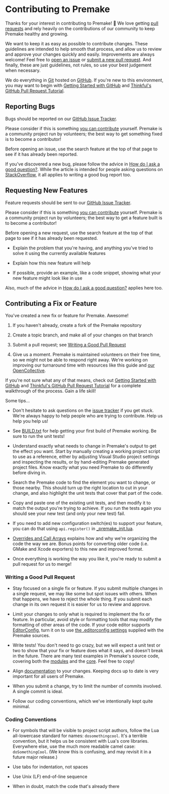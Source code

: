 # Contributing to Premake

Thanks for your interest in contributing to Premake! :tada: We love getting [pull requests](https://www.quora.com/GitHub-What-is-a-pull-request) and rely heavily on the contributions of our community to keep Premake healthy and growing.

We want to keep it as easy as possible to contribute changes. These guidelines are intended to help smooth that process, and allow us to review and approve your changes quickly and easily. Improvements are always welcome! Feel free to [open an issue][issue-tracker] or [submit a new pull request][submit-pr]. And finally, these are just guidelines, not rules, so use your best judgement when necessary.

We do everything in [Git][git] hosted on [GitHub][github]. If you're new to this environment, you may want to begin with [Getting Started with GitHub](gh-start) and [Thinkful's GitHub Pull Request Tutorial](thinkful).

## Reporting Bugs

Bugs should be reported on our [GitHub Issue Tracker][issue-tracker].

Please consider if this is something [you can contribute](#contributing-a-fix-or-feature) yourself. Premake is a community project run by volunteers; the best way to get something fixed is to become a contributor!

Before opening an issue, use the search feature at the top of that page to see if it has already been reported.

If you've discovered a new bug, please follow the advice in [How do I ask a good question?][how-to-ask]. While the article is intended for people asking questions on [StackOverflow](https://stackoverflow.com/), it all applies to writing a good bug report too.

## Requesting New Features

Feature requests should be sent to our [GitHub Issue Tracker][issue-tracker].

Please consider if this is something [you can contribute](#contributing-a-fix-or-feature) yourself. Premake is a community project run by volunteers; the best way to get a feature built is to become a contributor!

Before opening a new request, use the search feature at the top of that page to see if it has already been requested.

- Explain the problem that you're having, and anything you've tried to solve it using the currently available features

- Explain how this new feature will help

- If possible, provide an example, like a code snippet, showing what your new feature might look like in use

Also, much of the advice in [How do I ask a good question?][how-to-ask] applies here too.

## Contributing a Fix or Feature

You've created a new fix or feature for Premake. Awesome!

1. If you haven't already, create a fork of the Premake repository

2. Create a topic branch, and make all of your changes on that branch

3. Submit a pull request; see [Writing a Good Pull Request](#writing-a-good-pull-request)

4. Give us a moment. Premake is maintained volunteers on their free time, so we might not be able to respond right away. We're working on improving our turnaround time with resources like this guide and [our OpenCollective][collective].

If you're not sure what any of that means, check out [Getting Started with GitHub](gh-start) and [Thinkful's GitHub Pull Request Tutorial](thinkful) for a complete walkthrough of the process. Gain a life skill!

Some tips...

- Don't hesitate to ask questions on the [issue tracker](issue-tracker) if you get stuck. We're always happy to help people who are trying to contribute. Help us help you help us!

- See [BUILD.txt](https://github.com/premake/premake-core/blob/master/BUILD.txt) for help getting your first build of Premake working. Be sure to run the unit tests!

- Understand exactly what needs to change in Premake's output to get the effect you want. Start by manually creating a working project script to use as a reference, either by adjusting Visual Studio project settings and inspecting the results, or by hand-editing Premake generated project files. Know exactly what you need Premake to do differently before diving in.

- Search the Premake code to find the element you want to change, or those nearby. This should turn up the right location to cut in your change, and also highlight the unit tests that cover that part of the code.

- Copy and paste one of the existing unit tests, and then modify it to match the output you're trying to achieve. If you run the tests again you should see your new test (and only your new test) fail.

- If you need to add new configuration switch(es) to support your feature, you can do that using `api.register()` in [_premake_init.lua](https://github.com/premake/premake-core/blob/master/src/_premake_init.lua).

- [Overrides and Call Arrays](https://github.com/premake/premake-core/wiki/Overrides-and-Call-Arrays) explains how and why we're organizing the code the way we are. Bonus points for converting older code (i.e. GMake and Xcode exporters) to this new and improved format.

- Once everything is working the way you like it, you're ready to submit a pull request for us to merge!


### Writing a Good Pull Request

- Stay focused on a single fix or feature. If you submit multiple changes in a single request, we may like some but spot issues with others. When that happens, we have to reject the whole thing. If you submit each change in its own request it is easier for us to review and approve.

- Limit your changes to only what is required to implement the fix or feature. In particular, avoid style or formatting tools that may modify the formatting of other areas of the code. If your code editor supports [EditorConfig](https://editorconfig.org), turn it on to use [the .editorconfig settings](https://github.com/premake/premake-core/blob/master/.editorconfig) supplied with the Premake sources.

- Write tests! You don't need to go crazy, but we will expect a unit test or two to show that your fix or feature does what it says, and doesn't break in the future. There are many test examples in Premake's source code, covering both the [modules](https://github.com/premake/premake-core/tree/master/modules) and the [core](https://github.com/premake/premake-core/tree/master/tests). Feel free to copy!

- Align [documentation](https://github.com/premake/premake-core/tree/master/website) to your changes. Keeping docs up to date is very important for all users of Premake.

- When you submit a change, try to limit the number of commits involved. A single commit is ideal.

- Follow our coding conventions, which we've intentionally kept quite minimal.

### Coding Conventions

- For symbols that will be visible to project script authors, follow the Lua all-lowercase standard for names: `dosomethingcool`. It's a terrible convention, but it helps us be consistent with Lua's core libraries. Everywhere else, use the much more readable camel case: `doSomethingCool`. (We know this is confusing, and may revisit it in a future major release.)

- Use tabs for indentation, not spaces

- Use Unix (LF) end-of-line sequence

- When in doubt, match the code that's already there


[collective]: https://opencollective.com/premake
[gh-start]: https://help.github.com/en/categories/getting-started-with-github
[git]: https://git-scm.com
[github]: https://github.com
[how-to-ask]: https://stackoverflow.com/help/how-to-ask
[issue-tracker]: https://github.com/premake/premake-core/issues
[submit-pr]: https://github.com/premake/premake-core/pulls
[thinkful]: https://www.thinkful.com/learn/github-pull-request-tutorial/
